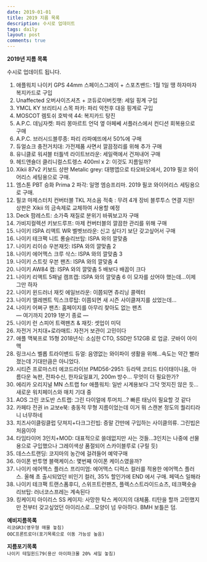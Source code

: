 ```yaml
---
date: 2019-01-01
title: 2019 지름 목록
description: 수시로 업데이트
tags: daily
layout: post
comments: true
---
```

**2019년 지름 목록**

수시로 업데이트 됩니다.

1. 애플워치 나이키 GPS 44mm 스페이스그레이 + 스포츠밴드: 1월 1일 땡 하자마자 복지카드로 구입
2. Unaffected 오버사이즈셔츠 + 코듀로이버킷햇: 세일 핑계 구입
3. YMCL KY 브리티시 스목 파카: 파리 악천후 대응 핑계로 구입
4. MOSCOT 렘토쉬 호박색 44: 복지카드 탕진
5. A.P.C. 데님자켓: 파리 몽마르트 언덕 옆 아페쎄 서플러스에서 컨디션 회복용으로 구매
6. A.P.C. 브러시드블루종: 파리 라파예뜨에서 50%에 구매
7. 듀얼쇼크 충전거치대: 가전제품 사면서 깔끔정리를 위해 추가 구매
8. 유니클로 워셔블 터틀넥 라이트브라운: 세일랙에서 건져내어 구매
9. 헤드앤숄더 클리니컬스트렝스 400ml x 2: 이것도 지름일까?
10. Xikii 87v2 키보드 상판 Metalic grey: 대행앱으로 타오바오에서, 2019 필코 와이어리스 세팅용으로 구매.
11. 엠스톤 PBT 승화 Prima 2 파각: 일명 엠승프리마. 2019 필코 와이어리스 세팅용으로 구매.
12. 필코 마제스터치 컨버터블 TKL 저소음 적축 : 무려 4개 장비 블루투스 연결 지원! 상판은 Xikii 의 금속제로 교체하여 사용할 예정
13. Deck 팜레스트: 소가죽 재질로 분위기 바꿔보고자 구매
14. 가비지컬렉션 키보드루프: 마제 컨버터블의 깔끔한 관리를 위해 구매
15. 나이키 ISPA 리액트 WR 벨벳브라운: 신고 싶다기 보단 갖고싶어서 구매
16. 나이키 테크팩 니트 롱슬리브탑: ISPA 와의 깔맞춤
17. 나이키 리이슈 우븐재킷: ISPA 와의 깔맞춤 2
18. 나이키 에어맥스 크루 삭스: ISPA 와의 깔맞춤 3
19. 나이키 스트릿 우븐 팬츠: ISPA 와의 깔맞춤 4
20. 나이키 AW84 캡: ISPA 와의 깔맞춤 5 배보다 배꼽이 크다
21. 나이키 리액트 5패널 캠프캡: ISPA 와의 깔맞춤 6 이 모자를 샀어야 했는데...이제 그만 하자
22. 나이키 윈드러너 재킷 에일브라운: 이쯤되면 츄리닝 콜렉터
23. 나이키 엘레멘트 믹스크루탑: 이쯤되면 새 시즌 사이클져지를 샀었는데…
24. 나이키 어쩌구 팬츠: 홈페이지를 아무리 찾아도 없는 팬츠  
— 여기까지 2019 1분기 종료 —
25. 나이키 런 스피어 트랙팬츠 & 재킷: 셋업이 미덕
26. 자전거 거치대+로라매트: 자전거 보관이 고민이다
27. 애플 맥북프로 15형 2018년식: 소심한 CTO, SSD만 512GB 로 업글. 굿바이 아이맥
28. 링크시스 벨롭 트라이밴드 듀얼: 음영없는 와이파이 생활을 위해...속도는 약간 빨라졌는데 기대만큼은 아니었다.
29. 시티즌 프로마스터 에코드라이브 PMD56-2951: 듀라텍 코티드 타이태이니움, 아름다운 녹판, 전파수신, 한자요일표기, 200m 방수... 무엇이 더 필요한가? 
30. 에리카 오리지널 MN 스트랩 for 애플워치: 일반 시계용보다 그닥 멋지진 않은 듯...새로운 워치페이스와 매치 기대 중
31. AOS 그린 코도반 스트랩: 그린 다이얼에 투머치...? 빠른 태닝이 필요할 것 같다
32. 카페타 전권 in 교보e북: 충동적 무형 지름이었는데 이거 뭐 스캔본 정도의 퀄리티라니 너무하네
33. 치즈사이클링클럽 닷져지+다크그린빕: 증말 간만에 구입하는 사이클의류. 그린빕은 처음이야
34. 타임타이머 3인치+MOD: 대표적으로 쓸데없지만 사는 것들...3인치는 나중에 선물용으로 구입했으나 그레이색상 품절되어 스카이블루로 (구릴 듯)
35. 데스스트랜딩: 코지마의 농간에 걸려들어 예약구매
36. 아이폰 반투명 블랙케이스: 몇번째 아이폰 케이스였을까?
37. 나이키 에어맥스 플러스 프리미엄: 에어맥스 디럭스 컬러를 적용한 에어맥스 플러스. 올해 초 출시되었던 비인기 컬러, 35% 할인가에 END 에서 구매. 페덱스 일해라
38. 나이키 테크팩 트랜스폼후디, 스위프트런팬츠, 플렉스스트라이드쇼츠, 테크팩숏슬리브탑: 러너코스프레는 계속된다
39. 킹케이지 아이리스 SS 케이지: 사망한 탁스 케이지의 대체품. 티탄을 할까 고민했지만 전부터 갖고싶었던 아이리스로...모양이 넘 우아하다. BMH 보틀은 덤.

**예비지름목록**  
`리코GR3(영우형 매물 놓침)`  
`OOC프론트로더(포기목록으로 이동 가능성 높음)`    

**지름포기목록**  
`나이키 테일윈드79(용산 아이파크몰 20% 세일 놓침)`  
